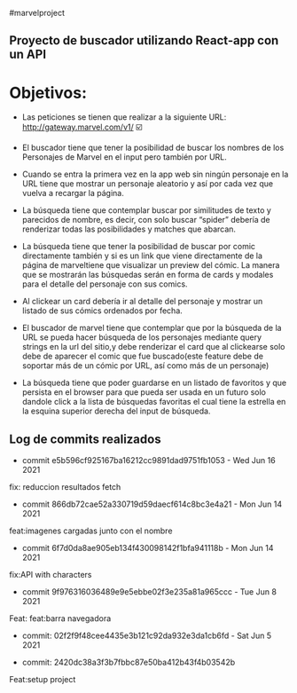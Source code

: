#marvelproject



<h2>Proyecto de buscador utilizando React-app con un API </h2> 

<h1> Objetivos: </h1>

- Las peticiones se tienen que realizar a la siguiente URL: http://gateway.marvel.com/v1/  ☑️
- El buscador tiene que tener la posibilidad de buscar los nombres de los Personajes de Marvel en el input pero también por URL.

- Cuando se entra la primera vez en la app web sin ningún personaje en la URL tiene que mostrar un personaje aleatorio y así por cada vez que vuelva a recargar la página.

- La búsqueda tiene que contemplar buscar por similitudes de texto y parecidos de nombre, es decir, con solo buscar “spider” debería de renderizar todas las posibilidades y matches que abarcan.

- La búsqueda tiene que tener la posibilidad de buscar por comic directamente también y si es un link que viene directamente de la página de marveltiene que visualizar un preview del cómic.
La manera que se mostrarán las búsquedas serán en forma de cards y modales para el detalle del personaje con sus comics.
- Al clickear un card debería ir al detalle del personaje y mostrar un listado de sus cómics ordenados por fecha.
- El buscador de marvel tiene que contemplar que por la búsqueda de la URL se pueda hacer búsqueda de los personajes mediante query strings en la url del sitio,y debe renderizar el card que al clickearse solo debe de aparecer el comic que fue buscado(este feature debe de soportar más de un cómic por URL, así como más de un personaje)
- La búsqueda tiene que poder guardarse en un listado de favoritos y que persista en el browser para que pueda ser usada en un futuro solo dandole click a la lista de búsquedas favoritas el cual tiene la estrella en la esquina superior derecha del input de búsqueda.

<h2>Log de commits realizados </h2>

- commit e5b596cf925167ba16212cc9891dad9751fb1053 - Wed Jun 16 2021

fix: reduccion resultados fetch

- commit 866db72cae52a330719d59daecf614c8bc3e4a21 -  Mon Jun 14 2021

feat:imagenes cargadas junto con el nombre

- commit 6f7d0da8ae905eb134f430098142f1bfa941118b -  Mon Jun 14 2021

fix:API with characters

- commit 9f976316036489e9e5ebbe02f3e235a81a965ccc -  Tue Jun 8 2021

Feat: feat:barra navegadora

- commit: 02f2f9f48cee4435e3b121c92da932e3da1cb6fd - Sat Jun 5 2021

- commit: 2420dc38a3f3b7fbbc87e50ba412b43f4b03542b

Feat:setup project





